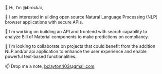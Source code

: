 👋 Hi, I’m @brockai,
  
👀 I am interested in uilding open source Natural Language Processing (NLP) browser applications with secure APIs.

🌱 I’m working on building an API and frontend with search capability to analyze Bill of Material components to make predictions on compliancy.
  
💞️ I’m looking to collaborate on projects that could benefit from the addition NLP and/or api application to enhance the user experience and enable powerful text-based functionalities.
  
📫  Drop me a note, bclayton403@gmail.com

<!---
brockai/brockai is a ✨ special ✨ repository because its `README.md` (this file) appears on your GitHub profile.
You can click the Preview link to take a look at your changes.
--->

